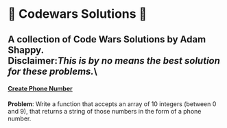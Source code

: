 # :cowboy_hat_face: Codewars Solutions :cowboy_hat_face:
A collection of Code Wars Solutions by Adam Shappy.\
**Disclaimer**:*This is by no means the best solution for these problems.*\
---
#### [Create Phone Number](https://github.com/mrshappy0/codewars/blob/master/Create-Phone-Number.js)
**Problem**:
Write a function that accepts an array of 10 integers (between 0 and 9), that returns a string of those numbers in the form of a phone number.